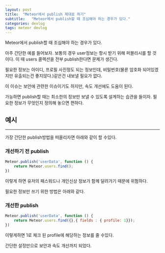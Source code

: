 ```yaml
---
layout: post
title:  "Meteor에서 publish 제대로 하기"
subtitle:   "Meteor에서 publish할 때 조심해야 하는 경우가 있다."
categories: devlog
tags: meteor devlog
---
```


Meteor에서 publish할 때 조심해야 하는 경우가 있다.

아주 간단한 예를 들어보자. 보통의 경우 user정보는 항시 받기 위해 퍼블리시를 할 것이다. 이 때 users 콜렉션을 전부 publish한다면 문제가 생긴다.

필요한 정보는 아이디, 프로필 사진정도 되는 정보인데, 비밀번호(물론 암호화 되어있겠지만 유출되는건 좋지않다.)같은건 내보낼 필요가 없다.

이 이슈는 보안에 관련한 이슈이기도 하지만, 속도 개선에도 도움이 된다.

가능하면 publish할 때는 최소한의 정보만 보낼 수 있도록 설계하는 습관을 들이자. 필요한 정보가 무엇인지 정의해 놓으면 편하다.

## 예시

---

가장 간단한 publish방법을 떠올리자면 아래와 같이 할 수있다.

### 개선하기 전 publish

```js
Meteor.publish('userData', function () {
    return Meteor.users.find();
})
```

이렇게 하면 유저의 패스워드나 개인신상 정보가 함께 달려가기 때문에 위험하다.

필요한 정보만 쓰기 위한 방법은 아래와 같다.

### 개선한 publish

```js
Meteor.publish('userData', function () {
    return Meteor.users.find({},{ fields : { profile: 1}});
})
```

이렇게하면 1로 체크 된 profile에 해당하는 정보를 줄 수있다.

간단한 설정만으로 보안과 속도 개선까지 되었다.
